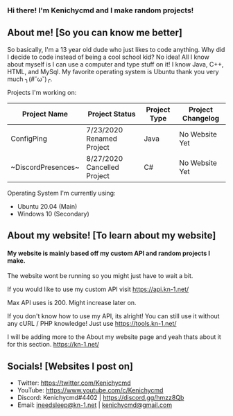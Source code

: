 ### Hi there! I'm Kenichycmd and I make random projects!
## About me! [So you can know me better]
So basically, I'm a 13 year old dude who just likes to code anything. Why did I decide to code instead of being a cool school kid? No idea! All I know about myself is I can use a computer and type stuff on it! I know Java, C++, HTML, and MySql. My favorite operating system is Ubuntu thank you very much ╮(#ˇωˇ)╭.

Projects I'm working on:
  
  | Project Name        | Project Status                | Project Type | Project Changelog |
  | ------------------- | ----------------------------- | ------------ | ----------------- |
  | ConfigPing          | 7/23/2020 Renamed Project     | Java         | No Website Yet    |
  | ~DiscordPresences~  | 8/27/2020 Cancelled Project   | C#           | No Website Yet    |
 
 Operating System I'm currently using:
 - Ubuntu 20.04 (Main)
 - Windows 10 (Secondary)
 
## About my website! [To learn about my website]

#### My website is mainly based off my custom API and random projects I make.

The website wont be running so you might just have to wait a bit.

If you would like to use my custom API visit https://api.kn-1.net/

Max API uses is 200. Might increase later on.

If you don't know how to use my API, its alright! You can still use it without any cURL / PHP knowledge! Just use https://tools.kn-1.net/

I will be adding more to the About my website page and yeah thats about it for this section. https://kn-1.net/

## Socials! [Websites I post on]

* Twitter: https://twitter.com/Kenichycmd
* YouTube: https://www.youtube.com/c/Kenichycmd
* Discord: Kenichycmd#4402 | https://discord.gg/hmzz8Qb
* Email: ineedsleep@kn-1.net | kenichycmd@gmail.com
